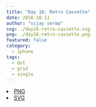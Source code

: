 ```yaml
---
title: "Day 16: Retro Cassette"
date: 2016-10-11
author: "vijay verma"
svg: ./day16-retro-cassette.svg
png: ./day16-retro-cassette.png
featured: false
category:
  - iphone
tags:
  - dot
  - grid
  - single
---
```

<li><a href="./day16-retro-cassette.png" download className="btn-png">PNG</a></li>
<li><a href="./day16-retro-cassette.svg" download className="btn-svg">SVG</a></li>
